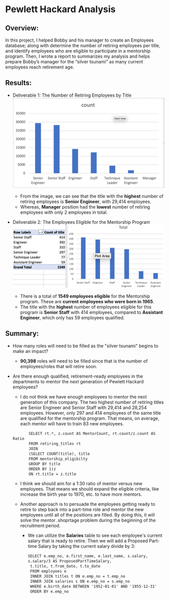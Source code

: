 # Pewlett Hackard Analysis

## Overview:

In this project, I helped Bobby and his manager to create an Employees database; along with determine the number of retiring employees per title, and identify employees who are eligible to participate in a mentorship program. Then, I wrote a report to summarizes my analysis and helps prepare Bobby’s manager for the “silver tsunami” as many current employees reach retirement age.

## Results: 

- Deliverable 1: The Number of Retiring Employees by Title
    ![Upcoming Retirements](upcoming_retirements.png)
    - From the image, we can see that the title with the **highest** number of retiring employees is **Senior Engineer**, with 29,414 employees. 
    - Whereas, **Manager** position had the **lowest** number of retiring employees with only 2 employees in total.
    
- Deliverable 2: The Employees Eligible for the Mentorship Program
    ![Mentorship Eligibility](mentor_eligible.png)
    - There is a total of **1549 employees eligible** for the Mentorship program. These are **current employees who were born in 1965**.
    - The title with the **highest** number of employees eligible for this program is **Senior Staff** with 414 employees, compared to **Assistant Engineer**, which only has 59 employees qualified.


## Summary:
- How many roles will need to be filled as the "silver tsunami" begins to make an impact?
    - **90,398** roles will need to be filled since that is the number of employees/roles that will retire soon.
- Are there enough qualified, retirement-ready employees in the departments to mentor the next generation of Pewlett Hackard employees?
    - I do not think we have enough employees to mentor the next generation of this company. The two highest number of retiring titles are Senior Engineer and Senior Staff with 29,414 and 28,254 employees. However, only 297 and 414 employees of the same title are qualified for the mentorship program. That means, on average, each mentor will have to train 83 new employees. 
	```
           SELECT rt.*, z.count AS MentorCount, rt.count/z.count AS Ratio
           FROM retiring_titles rt 
           JOIN
           (SELECT COUNT(title), title
           FROM mentorship_eligibilty
           GROUP BY title
           ORDER BY 1)z
           ON rt.title = z.title
	 ```
    	
     - I think we should aim for a 1:30 ratio of mentor versus new employees. That means we should expand the eligible criteria, like increase the birth year to 1970, etc. to have more mentors. 

    - Another approach is to persuade the employees getting ready to retire to step back into a part-time role and mentor the new employees until all of the positions are filled. By doing this, it will solve the mentor .shoprtage problem during the beginning of the recruitment period.
        - We can utilize the **Salaries** table to see each employee's current salary that is ready to retire. Then we will add a Proposed Part-time Salary by taking the current salary divide by 3:
           ```
           SELECT e.emp_no, e.first_name, e.last_name, s.salary, s.salary/3 AS ProposedPartTimeSalary, 
		    t.title, t.from_date, t.to_date
            FROM employees e
            INNER JOIN titles t ON e.emp_no = t.emp_no
            INNER JOIN salaries s ON e.emp_no = s.emp_no
            WHERE e.birth_date BETWEEN '1952-01-01' AND '1955-12-31'
            ORDER BY e.emp_no
           ```
